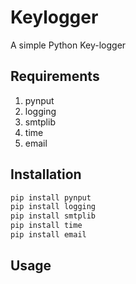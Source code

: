 # Keylogger
A simple Python Key-logger

## Requirements
1.  pynput
2.  logging
3.  smtplib
4.  time
5.  email

## Installation

```bash
pip install pynput
pip install logging
pip install smtplib
pip install time
pip install email
```

## Usage

```
```
